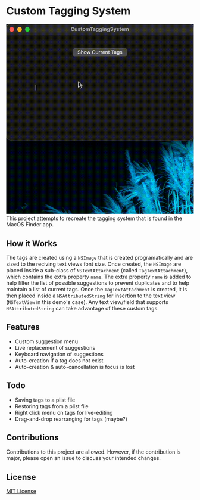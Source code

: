 # Custom Tagging System
![CustomTaggingSystem Demo](doc/demo.gif)
This project attempts to recreate the tagging system that is found in the MacOS Finder app. 

## How it Works
The tags are created using a `NSImage` that is created programatically and are sized to the reciving text views font size. Once created, the `NSImage` are placed inside a sub-class of `NSTextAttachment` (called `TagTextAttachment`), which contains the extra property `name`. The extra property `name` is added to help filter the list of possible suggestions to prevent duplicates and to help maintain a list of current tags. Once the `TagTextAttachment` is created, it is then placed inside a `NSAttributedString` for insertion to the text view (`NSTextView` in this demo's case). Any text view/field that supports `NSAttributedString` can take advantage of these custom tags.

## Features
- Custom suggestion menu
- Live replacement of suggestions
- Keyboard navigation of suggestions
- Auto-creation if a tag does not exist
- Auto-creation & auto-cancellation is focus is lost

## Todo
- Saving tags to a plist file
- Restoring tags from a plist file
- Right click menu on tags for live-editing
- Drag-and-drop rearranging for tags (maybe?)

## Contributions
Contributions to this project are allowed. However, if the contribution is major, please open an issue to discuss your intended changes.

## License
[MIT License](LICENSE)
